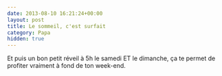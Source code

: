 ```yaml
---
date: 2013-08-10 16:21:24+00:00
layout: post
title: Le sommeil, c'est surfait
category: Papa
hidden: true
---
```


Et puis un bon petit réveil à 5h le samedi ET le dimanche, ça te permet de profiter vraiment à fond de ton week-end.

